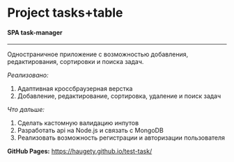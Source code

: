 # **Project tasks+table**
#### **SPA task-manager**
----
Одностраничное приложение с возможностью добавления, редактирования, сортировки и поиска задач.

_Реализовано:_
1. Адаптивная кроссбраузерная верстка
2. Добавление, редактирование, сортировка, удаление и поиск задач

_Что дальше:_
1. Сделать кастомную валидацию инпутов
2. Разработать api на Node.js и связать с MongoDB
3. Реализовать возможность регистрации и авторизации пользователя


**GitHub Pages:** https://haugety.github.io/test-task/
